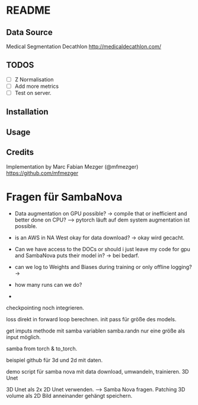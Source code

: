 # README


## Data Source

Medical Segmentation Decathlon http://medicaldecathlon.com/

## TODOS

 - [ ] Z Normalisation
 - [ ] Add more metrics
 - [ ] Test on server.

## Installation


## Usage


## Credits
Implementation by Marc Fabian Mezger (@mfmezger) https://github.com/mfmezger


# Fragen für SambaNova
* Data augmentation on GPU possible? -> compile that or inefficient and better done on CPU?
    --> pytorch läuft auf dem system augmentation ist possible.

* is an AWS in NA West okay for data download? -> okay wird gecacht.
* Can we have access to the DOCs or should i just leave my code for gpu and SambaNova puts their model in? -> bei bedarf.
* can we log to Weights and Biases during training or only offline logging? -> 
* how many runs can we do?
* 

checkpointing noch integrieren.

loss direkt in forward loop berechnen. init pass für größe des models.

get imputs methode mit samba variablen samba.randn
nur eine größe als input möglich.

samba from torch & to_torch.

beispiel github für 3d und 2d mit daten.

demo script für samba nova mit data download, umwandeln, trainieren. 3D Unet

3D Unet als 2x 2D Unet verwenden. --> Samba Nova fragen.
Patching 3D volume als 2D Bild anneinander gehängt speichern.

